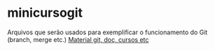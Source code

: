 # minicursogit
Arquivos que serão usados para exemplificar o funcionamento do Git (branch, merge etc.)
[Material git, doc, cursos etc](https://github.com/denylsonmelo/material-git)
